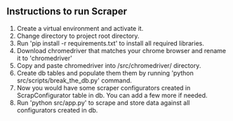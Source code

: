## Instructions to run Scraper
1. Create a virtual environment and activate it.
2. Change directory to project root directory.
3. Run 'pip install -r requirements.txt' to install all required libraries.
4. Download chromedriver that matches your chrome browser and rename it to 'chromedriver'
5. Copy and paste chromedriver into /src/chromedriver/ directory.
6. Create db tables and populate them them by running 'python src/scripts/break_the_db.py' command.
7. Now you would have some scraper configurators created in ScrapConfigurator table in db. You can add a few more if needed.
8. Run 'python src/app.py' to scrape and store data against all configurators created in db. 
